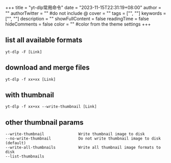 +++
title = "yt-dlp常用命令"
date = "2023-11-15T22:31:19+08:00"
author = ""
authorTwitter = "" #do not include @
cover = ""
tags = ["", ""]
keywords = ["", ""]
description = ""
showFullContent = false
readingTime = false
hideComments = false
color = "" #color from the theme settings
+++

## list all available formats
`yt-dlp -F [Link]`

## download and merge files
`yt-dlp -f xx+xx [Link]`

## with thumbnail
`yt-dlp -f xx+xx --write-thumbnail [Link]`

## other thumbnail params
```
--write-thumbnail               Write thumbnail image to disk
--no-write-thumbnail            Do not write thumbnail image to disk (default)
--write-all-thumbnails          Write all thumbnail image formats to disk
--list-thumbnails  
``` 